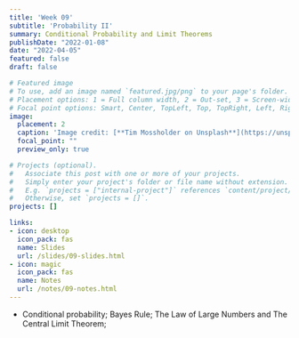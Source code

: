 ```yaml
---
title: 'Week 09'
subtitle: 'Probability II'
summary: Conditional Probability and Limit Theorems
publishDate: "2022-01-08"
date: "2022-04-05"
featured: false
draft: false

# Featured image
# To use, add an image named `featured.jpg/png` to your page's folder.
# Placement options: 1 = Full column width, 2 = Out-set, 3 = Screen-width
# Focal point options: Smart, Center, TopLeft, Top, TopRight, Left, Right, BottomLeft, Bottom, BottomRight
image:
  placement: 2
  caption: 'Image credit: [**Tim Mossholder on Unsplash**](https://unsplash.com/photos/QbHF_M47FeY)'
  focal_point: ""
  preview_only: true

# Projects (optional).
#   Associate this post with one or more of your projects.
#   Simply enter your project's folder or file name without extension.
#   E.g. `projects = ["internal-project"]` references `content/project/deep-learning/index.md`.
#   Otherwise, set `projects = []`.
projects: []

links:
- icon: desktop
  icon_pack: fas
  name: Slides
  url: /slides/09-slides.html
- icon: magic
  icon_pack: fas
  name: Notes
  url: /notes/09-notes.html
---
```



- Conditional probability; Bayes Rule; The Law of Large Numbers and The Central Limit Theorem;
